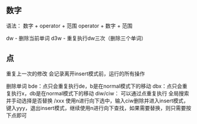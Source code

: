 
## 数字
语法：
数字 + operator + 范围
operator + 数字 + 范围



dw - 删除当前单词
	d3w - 重复执行dw三次（删除三个单词）

## 点
重复上一次的修改
	会记录离开insert模式前，运行的所有操作


删除单词
	bde：点只会重复执行de，b是在normal模式下的移动
	dbx：点只会重复执行x，db是在normal模式下的移动
	diw/ciw： 可以通过点重复执行
全局搜索并手动选择是否替换
	/xxx
	使用n进行向下选中，输入ciw删除并进入insert模式，键入yyy，退出insert模式，继续使用n进行向下查找，如果需要替换，则只需要按下点即可











